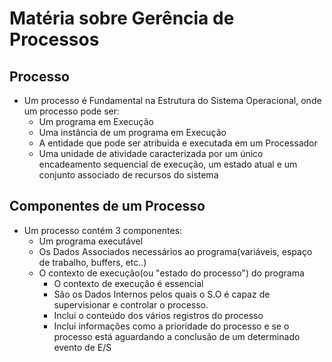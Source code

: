 # Matéria sobre Gerência de Processos

## Processo

* Um processo é Fundamental na Estrutura do Sistema Operacional, onde um processo pode ser:
  * Um programa em Execução
  * Uma instância de um programa em Execução
  * A entidade que pode ser atribuida e executada em um Processador
  * Uma unidade de atividade caracterizada por um único encadeamento sequencial de execução, um estado atual e um conjunto associado de recursos do sistema

## Componentes de um Processo

* Um processo contém 3 componentes:
  * Um programa executável
  * Os Dados Associados necessários ao programa(variáveis, espaço de trabalho, buffers, etc..)
  * O contexto de execução(ou "estado do processo") do programa
    * O contexto de execução é essencial
    * São os Dados Internos pelos quais o S.O é capaz de supervisionar e controlar o processo.
    * Inclui o conteúdo dos vários registros do processo
    * Inclui informações como a prioridade do processo e se o processo está aguardando a conclusão de um determinado evento de E/S